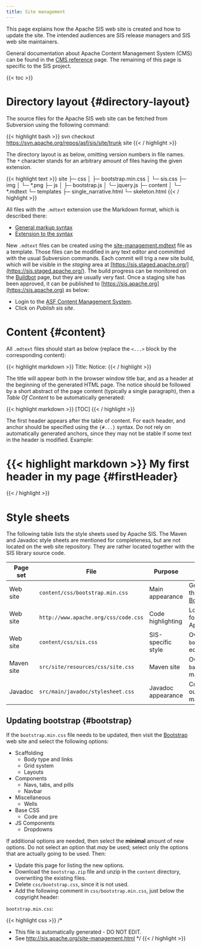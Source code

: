```yaml
---
title: Site management
---
```


<!-- TODO: remove? -->

This page explains how the Apache SIS web site is created and how to update the site.
The intended audiences are SIS release managers and SIS web site maintainers.

General documentation about Apache Content Management System (CMS) can be found in the [CMS reference][cms] page.
The remaining of this page is specific to the SIS project.

{{< toc >}}

# Directory layout    {#directory-layout}

The source files for the Apache SIS web site can be fetched from Subversion using the following command:

{{< highlight bash >}}
svn checkout https://svn.apache.org/repos/asf/sis/site/trunk site
{{< / highlight >}}

The directory layout is as below, omitting version numbers in file names.
The `*` character stands for an arbitrary amount of files having the given extension.

{{< highlight text >}}
site
├─ css
│  ├─ bootstrap.min.css
│  └─ sis.css
├─ img
│  └─ *.png
├─ js
│  ├─ bootstrap.js
│  └─ jquery.js
├─ content
│  └─ *.mdtext
└─ templates
   ├─ single_narrative.html
   └─ skeleton.html
{{< / highlight >}}

All files with the `.mdtext` extension use the Markdown format, which is described there:

* [General markup syntax][markdown]
* [Extension to the syntax][extension]

New `.mdtext` files can be created using the [site-management.mdtext][template] file as a template.
Those files can be modified in any text editor and committed with the usual Subversion commands.
Each commit will trig a new site build, which will be visible in the _staging_ area at
[https://sis.staged.apache.org/](https://sis.staged.apache.org/).
The build progress can be monitored on the [Buildbot][buildbot] page, but they are usually very fast.
Once a staging site has been approved, it can be published to
[https://sis.apache.org](https://sis.apache.org) as below:

* Login to the [ASF Content Management System][cms-admin].
* Click on _Publish sis site_.

# Content    {#content}

All `.mdtext` files should start as below (replace the `<...>` block by the corresponding content):

{{< highlight markdown >}}
Title:  <put the page title here>
Notice: <copy the notice from an existing page>
{{< / highlight >}}

The title will appear both in the browser window title bar, and as a header at the beginning of the generated HTML page.
The notice should be followed by a short abstract of the page content (typically a single paragraph),
then a _Table Of Content_ to be automatically generated:

{{< highlight markdown >}}
[TOC]
{{< / highlight >}}

The first header appears after the table of content.
For each header, and anchor should be specified using the `{#...}` syntax.
Do not rely on automatically generated anchors, since they may not be stable if some text in the header is modified.
Example:

{{< highlight markdown >}}
My first header in my page    {#firstHeader}
============================================
{{< / highlight >}}

# Style sheets

The following table lists the style sheets used by Apache SIS.
The Maven and Javadoc style sheets are mentioned for completeness, but are not located on the web site repository.
They are rather located together with the SIS library source code.

Page set   | File                                 | Purpose            | Remark
---------- | ------------------------------------ | ------------------ | ------------------------------------------------------------
Web site   | `content/css/bootstrap.min.css`      | Main appearance    | Generated from the [Twitter's Bootstrap project][bootstrap].
Web site   | `http://www.apache.org/css/code.css` | Code highlighting  | Located on the foundation-wide Apache server.
Web site   | `content/css/sis.css`                | SIS-specific style | Overwrite `bootstrap.min.css`, edited manually.
Maven site | `src/site/resources/css/site.css`    | Maven site         | Overwrite `maven-base.css`, edited manually.
Javadoc    | `src/main/javadoc/stylesheet.css`    | Javadoc appearance | Copy of javadoc output, edited manually.

## Updating bootstrap    {#bootstrap}

If the `bootstrap.min.css` file needs to be updated, then visit the [Bootstrap][bootstrap] web site
and select the following options:

* Scaffolding
  + Body type and links
  + Grid system
  + Layouts
* Components
  + Navs, tabs, and pills
  + Navbar
* Miscellaneous
  + Wells
* Base CSS
  + Code and pre
* JS Components
  + Dropdowns

If additional options are needed, then select the **minimal** amount of new options.
Do not select an option that _may_ be used; select only the options that are actually going to be used.
Then:

* Update this page for listing the new options.
* Download the `bootstrap.zip` file and unzip in the `content` directory, overwriting the existing files.
* Delete `css/bootstrap.css`, since it is not used.
* Add the following comment in `css/bootstrap.min.css`, just below the copyright header:

`bootstrap.min.css`:

{{< highlight css >}}
/*
 * This file is automatically generated - DO NOT EDIT.
 * See http://sis.apache.org/site-management.html
 */
{{< / highlight >}}

[cms]:       http://www.apache.org/dev/cmsref.html
[cms-admin]: https://cms.apache.org/sis/
[bootstrap]: http://twitter.github.io/bootstrap/customize.html
[markdown]:  http://daringfireball.net/projects/markdown/syntax
[extension]: http://michelf.ca/projects/php-markdown/extra
[template]:  http://svn.apache.org/repos/asf/sis/site/trunk/content/site-management.mdtext
[buildbot]:  http://ci.apache.org/builders/sis-site-staging

